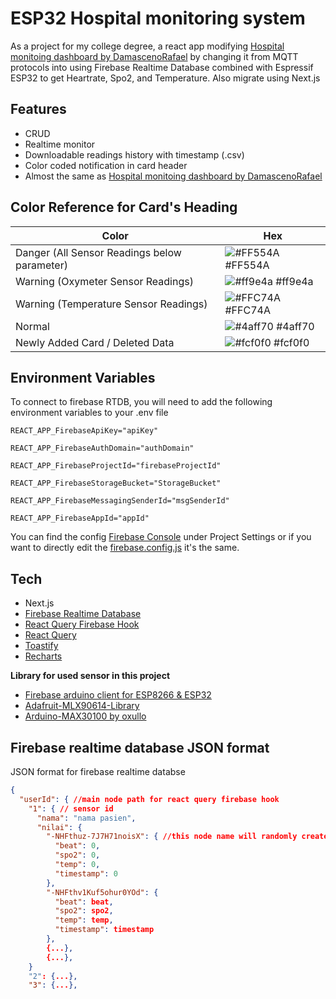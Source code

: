 # ESP32 Hospital monitoring system

As a project for my college degree, a react app modifying
[Hospital monitoing dashboard by DamascenoRafael](https://github.com/DamascenoRafael/hospital-monitor-dashboard) by changing it from MQTT protocols into using Firebase Realtime Database combined with Espressif ESP32 to get Heartrate, Spo2, and Temperature. Also migrate using Next.js

## Features

- CRUD
- Realtime monitor
- Downloadable readings history with timestamp (.csv)
- Color coded notification in card header
- Almost the same as [Hospital monitoing dashboard by DamascenoRafael](https://github.com/DamascenoRafael/hospital-monitor-dashboard)

## Color Reference for Card's Heading

| Color                                        | Hex                                                              |
| -------------------------------------------- | ---------------------------------------------------------------- |
| Danger (All Sensor Readings below parameter) | ![#FF554A](https://via.placeholder.com/10/FF554A?text=+) #FF554A |
| Warning (Oxymeter Sensor Readings)           | ![#ff9e4a](https://via.placeholder.com/10/ff9e4a?text=+) #ff9e4a |
| Warning (Temperature Sensor Readings)        | ![#FFC74A](https://via.placeholder.com/10/FFC74A?text=+) #FFC74A |
| Normal                                       | ![#4aff70](https://via.placeholder.com/10/4aff70?text=+) #4aff70 |
| Newly Added Card / Deleted Data              | ![#fcf0f0](https://via.placeholder.com/10/fcf0f0?text=+) #fcf0f0 |

## Environment Variables

To connect to firebase RTDB, you will need to add the following environment variables to your .env file

`REACT_APP_FirebaseApiKey="apiKey"`

`REACT_APP_FirebaseAuthDomain="authDomain"`

`REACT_APP_FirebaseProjectId="firebaseProjectId"`

`REACT_APP_FirebaseStorageBucket="StorageBucket"`

`REACT_APP_FirebaseMessagingSenderId="msgSenderId"`

`REACT_APP_FirebaseAppId="appId"`

You can find the config [Firebase Console](https://console.firebase.google.com) under Project Settings or if you want to directly edit the
[firebase.config.js](https://github.com/ikbakkk/Esp32-Hospital-Monitoring-System/blob/main/src/config/firebase.config.js) it's the same.

## Tech

- Next.js
- [Firebase Realtime Database](https://firebase.google.com/products/realtime-database)
- [React Query Firebase Hook](react-query-firebase.invertase.dev)
- [React Query](https://tanstack.com/query/v4/?from=reactQueryV3&original=https://react-query-v3.tanstack.com/)
- [Toastify](https://fkhadra.github.io/react-toastify/)
- [Recharts](https://recharts.org)

**Library for used sensor in this project**

- [Firebase arduino client for ESP8266 & ESP32](https://github.com/mobizt/Firebase-ESP-Client)
- [Adafruit-MLX90614-Library](https://github.com/adafruit/Adafruit-MLX90614-Library)
- [Arduino-MAX30100 by oxullo](https://github.com/oxullo/Arduino-MAX30100)

## Firebase realtime database JSON format

JSON format for firebase realtime databse

```json
{
  "userId": { //main node path for react query firebase hook
    "1": { // sensor id
      "nama": "nama pasien",
      "nilai": {
        "-NHFthuz-7J7H71noisX": { //this node name will randomly created by ESP32
          "beat": 0,
          "spo2": 0,
          "temp": 0,
          "timestamp": 0
        },
        "-NHFthv1Kuf5ohur0YOd": {
          "beat": beat,
          "spo2": spo2,
          "temp": temp,
          "timestamp": timestamp
        },
        {...},
        {...},
    }
    "2": {...},
    "3": {...},
```

<!-- **How it's look like in firebase console**

![node](https://github.com/ikbakkk/Esp32-Hospital-Monitoring-System/blob/main/images/nodeData.png?raw=true)
## Screenshots

![main](https://github.com/ikbakkk/Esp32-Hospital-Monitoring-System/blob/main/images/Home.png?raw=true)

![bar](https://github.com/ikbakkk/Esp32-Hospital-Monitoring-System/blob/main/images/barcharts.png?raw=true)

![history](https://github.com/ikbakkk/Esp32-Hospital-Monitoring-System/blob/main/images/history.png?raw=true)

![gif](https://github.com/ikbakkk/Esp32-Hospital-Monitoring-System/blob/main/images/gif.gif?raw=true) -->
